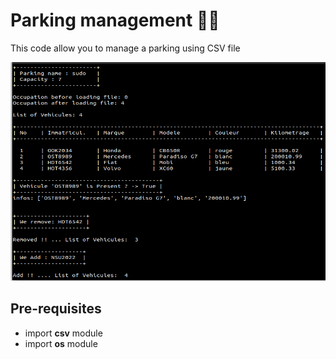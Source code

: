 # Parking management 🚦🚙
This code allow you to manage a parking using CSV file

<img src="./Parking.png" alt="GNU/Linux" width="550" height="350"/>

## Pre-requisites
<ul>
  <li> import <strong>csv</strong> module </li>
  <li> import <strong>os</strong> module </li>
</ul>
